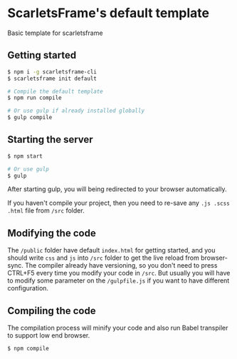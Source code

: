 # ScarletsFrame's default template
Basic template for scarletsframe

## Getting started
```sh
$ npm i -g scarletsframe-cli
$ scarletsframe init default

# Compile the default template
$ npm run compile

# Or use gulp if already installed globally
$ gulp compile
```

## Starting the server
```sh
$ npm start

# Or use gulp
$ gulp
```

After starting gulp, you will being redirected to your browser automatically.

If you haven't compile your project, then you need to re-save any `.js .scss .html` file from `/src` folder.

## Modifying the code
The `/public` folder have default `index.html` for getting started, and you should write `css` and `js` into `/src` folder to get the live reload from browser-sync.
The compiler already have versioning, so you don't need to press CTRL+F5 every time you modify your code in `/src`.
But usually you will have to modify some parameter on the `/gulpfile.js` if you want to have different configuration.

## Compiling the code
The compilation process will minify your code and also run Babel transpiler to support low end browser.
```sh
$ npm compile
```